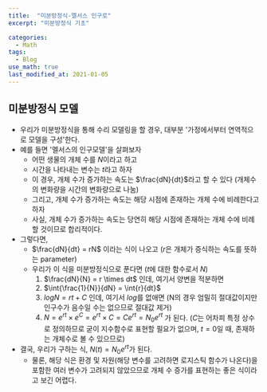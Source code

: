 ```yaml
---
title:  "미분방정식-멜서스 인구로"
excerpt: "미분방정식 기초"

categories:
  - Math
tags:
  - Blog
use_math: true
last_modified_at: 2021-01-05
---
```






## 미분방정식 모델

* 우리가 미분방정식을 통해 수리 모델링을 할 경우, 대부분 '가정에서부터 연역적으로 모델을 구성'한다.
* 예를 들면 '멜서스의 인구모델'을 살펴보자
  * 어떤 생물의 개체 수를 $N$이라고 하고
  * 시간을 나타내는 변수는 $t$라고 하자
  * 이 경우, 개체 수가 증가하는 속도는 $\frac{dN}{dt}$라고 할 수 있다 (개체수의 변화량을 시간의 변화량으로 나눔)
  * 그리고, 개체 수가 증가하는 속도는 해당 시점에 존재하는 개체 수에 비례한다고 하자
  * 사실, 개체 수가 증가하는 속도는 당연히 해당 시점에 존재하는 개체 수에 비례할 것이므로 합리적이다.
* 그렇다면,
  * $\frac{dN}{dt} = rN$ 이라는 식이 나오고 ($r$은 개체가 증식하는 속도를 뜻하는 parameter)
  * 우리가 이 식을 미분방정식으로 푼다면 ($t$에 대한 함수로서 $N$)
    1. $\frac{dN}{N} = r \times dt$ 인데, 여기서 양변을 적분하면
    2. $\int{\frac{1}{N}}{dN} = \int{r}{dt}$ 
    3. $logN = rt + C$ 인데, 여기서 $log$를 없애면 (N의 경우 엄밀히 절대값이지만 인구수가 음수일 수는 없으므로 절대값 제거)
    4. $N = e^{rt} \times e^C = e^{rt} \times C = Ce^{rt} = N_{0}e^{rt}$ 가 된다. ($C$는 어차피 특정 상수로 정의하므로 굳이 지수함수로 표현할 필요가 없으며, $t=0$일 때, 존재하는 개체수로 볼 수 있으므로)
* 결국, 우리가 구하는 식, $N(t) = N_{0}e^{rt}$가 된다.
  * 물론, 해당 식은 환경 및 자원(해당 변수를 고려하면 로지스틱 함수가 나온다)을 포함한 여러 변수가 고려되지 않았으므로 개체 수 증가를 표현하는 좋은 식이라고 보긴 어렵다.